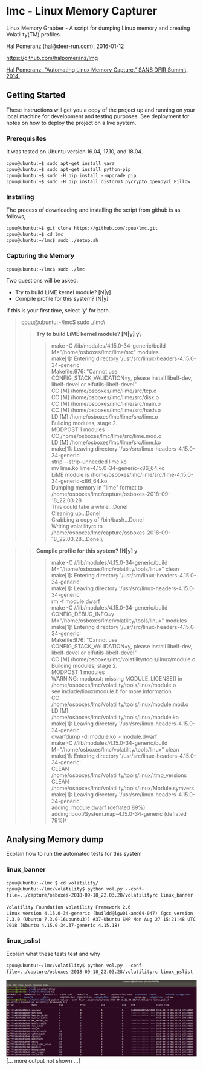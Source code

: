 
# lmc - Linux Memory Capturer 

Linux Memory Grabber - A script for dumping Linux memory and creating Volatility(TM) profiles.

Hal Pomeranz (hal@deer-run.com), 2016-01-12

https://github.com/halpomeranz/lmg

[Hal Pomeranz. "Automating Linux Memory Capture." SANS DFIR Summit, 2014.](http://www.deer-run.com/~hal/AutomatingLinuxMemoryCapture.pdf)


## Getting Started

These instructions will get you a copy of the project up and running on your local machine for development and testing purposes. See deployment for notes on how to deploy the project on a live system.

### Prerequisites

It was tested on Ubuntu version 16.04, 17.10, and 18.04.

```
cpuu@ubuntu:~$ sudo apt-get install yara
cpuu@ubuntu:~$ sudo apt-get install python-pip
cpuu@ubuntu:~$ sudo -H pip install --upgrade pip
cpuu@ubuntu:~$ sudo -H pip install distorm3 pycrypto openpyxl Pillow
```

### Installing

The process of downloading and installing the script from github is as follows,


```
cpuu@ubuntu:~$ git clone https://github.com/cpuu/lmc.git
cpuu@ubuntu:~$ cd lmc
cpuu@ubuntu:~/lmc$ sudo ./setup.sh
```
### Capturing the Memory

```
cpuu@ubuntu:~/lmc$ sudo ./lmc
```

Two questions will be asked.
* Try to build LiME kernel module? [N|y] 
* Compile profile for this system? [N|y] 

If this is your first time, select 'y' for both.
> cpuu@ubuntu:~/lmc$ sudo ./lmc\
>>**Try to build LiME kernel module? [N|y] y**\
>>>  make -C /lib/modules/4.15.0-34-generic/build M="/home/osboxes/lmc/lime/src" modules\
make[1]: Entering directory '/usr/src/linux-headers-4.15.0-34-generic'\
Makefile:976: "Cannot use CONFIG_STACK_VALIDATION=y, please install libelf-dev, libelf-devel or elfutils-libelf-devel"\
  CC [M]  /home/osboxes/lmc/lime/src/tcp.o\
  CC [M]  /home/osboxes/lmc/lime/src/disk.o\
  CC [M]  /home/osboxes/lmc/lime/src/main.o\
  CC [M]  /home/osboxes/lmc/lime/src/hash.o\
  LD [M]  /home/osboxes/lmc/lime/src/lime.o\
  Building modules, stage 2.\
  MODPOST 1 modules\
  CC      /home/osboxes/lmc/lime/src/lime.mod.o\
  LD [M]  /home/osboxes/lmc/lime/src/lime.ko\
make[1]: Leaving directory '/usr/src/linux-headers-4.15.0-34-generic'\
strip --strip-unneeded lime.ko\
mv lime.ko lime-4.15.0-34-generic-x86_64.ko\
LiME module is /home/osboxes/lmc/lime/src/lime-4.15.0-34-generic-x86_64.ko\
Dumping memory in "lime" format to /home/osboxes/lmc/capture/osboxes-2018-09-18_22.03.28\
This could take a while...Done!\
Cleaning up...Done!\
Grabbing a copy of /bin/bash...Done!\
Writing volatilityrc to /home/osboxes/lmc/capture/osboxes-2018-09-18_22.03.28...Done!\

>>**Compile profile for this system? [N|y] y**
>>> make -C //lib/modules/4.15.0-34-generic/build M="/home/osboxes/lmc/volatility/tools/linux" clean\
make[1]: Entering directory '/usr/src/linux-headers-4.15.0-34-generic'\
make[1]: Leaving directory '/usr/src/linux-headers-4.15.0-34-generic'\
rm -f module.dwarf\
make -C //lib/modules/4.15.0-34-generic/build CONFIG_DEBUG_INFO=y M="/home/osboxes/lmc/volatility/tools/linux" modules\
make[1]: Entering directory '/usr/src/linux-headers-4.15.0-34-generic'\
Makefile:976: "Cannot use CONFIG_STACK_VALIDATION=y, please install libelf-dev, libelf-devel or elfutils-libelf-devel"\
  CC [M]  /home/osboxes/lmc/volatility/tools/linux/module.o\
  Building modules, stage 2.\
  MODPOST 1 modules\
WARNING: modpost: missing MODULE_LICENSE() in /home/osboxes/lmc/volatility/tools/linux/module.o\
see include/linux/module.h for more information\
  CC      /home/osboxes/lmc/volatility/tools/linux/module.mod.o\
  LD [M]  /home/osboxes/lmc/volatility/tools/linux/module.ko\
make[1]: Leaving directory '/usr/src/linux-headers-4.15.0-34-generic'\
dwarfdump -di module.ko > module.dwarf\
make -C //lib/modules/4.15.0-34-generic/build M="/home/osboxes/lmc/volatility/tools/linux" clean\
make[1]: Entering directory '/usr/src/linux-headers-4.15.0-34-generic'\
  CLEAN   /home/osboxes/lmc/volatility/tools/linux/.tmp_versions\
  CLEAN   /home/osboxes/lmc/volatility/tools/linux/Module.symvers\
make[1]: Leaving directory '/usr/src/linux-headers-4.15.0-34-generic'\
  adding: module.dwarf (deflated 89%)\
  adding: boot/System.map-4.15.0-34-generic (deflated 79%)\


## Analysing Memory dump

Explain how to run the automated tests for this system

### linux_banner
```
cpuu@ubuntu:~/lmc $ cd volatility/
cpuu@ubuntu:~/lmc/volatility$ python vol.py --conf-file=../capture/osboxes-2018-09-18_22.03.28/volatilityrc linux_banner

Volatility Foundation Volatility Framework 2.6
Linux version 4.15.0-34-generic (buildd@lgw01-amd64-047) (gcc version 7.3.0 (Ubuntu 7.3.0-16ubuntu3)) #37-Ubuntu SMP Mon Aug 27 15:21:48 UTC 2018 (Ubuntu 4.15.0-34.37-generic 4.15.18)
```

### linux_pslist

Explain what these tests test and why

```
cpuu@ubuntu:~/lmc/volatility$ python vol.py --conf-file=../capture/osboxes-2018-09-18_22.03.28/volatilityrc linux_pslist
```
![alt text](screenshots/ubuntu18.png)
[... more output not shown ...]
